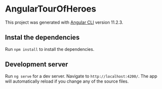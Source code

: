 # AngularTourOfHeroes

This project was generated with [Angular CLI](https://github.com/angular/angular-cli) version 11.2.3.

## Instal the dependencies

Run `npm install` to install the dependencies.

## Development server

Run `ng serve` for a dev server. Navigate to `http://localhost:4200/`. The app will automatically reload if you change any of the source files.
